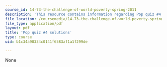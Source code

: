 ```yaml
---
course_id: 14-73-the-challenge-of-world-poverty-spring-2011
description: 'This resource contains information regarding Pop quiz #4 solutions.'
file_location: /coursemedia/14-73-the-challenge-of-world-poverty-spring-2011/b1c34a90334c0141f6583af1a1f299de_MIT14_73S11_quiz4_sol.pdf
file_type: application/pdf
layout: pdf
title: 'Pop quiz #4 solutions'
type: course
uid: b1c34a90334c0141f6583af1a1f299de

---
```

None